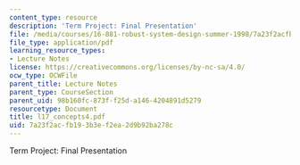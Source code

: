 ```yaml
---
content_type: resource
description: 'Term Project: Final Presentation'
file: /media/courses/16-881-robust-system-design-summer-1998/7a23f2acfb193b3ef2ea2d9b92ba278c_l17_concepts4.pdf
file_type: application/pdf
learning_resource_types:
- Lecture Notes
license: https://creativecommons.org/licenses/by-nc-sa/4.0/
ocw_type: OCWFile
parent_title: Lecture Notes
parent_type: CourseSection
parent_uid: 98b160fc-873f-f25d-a146-4204891d5279
resourcetype: Document
title: l17_concepts4.pdf
uid: 7a23f2ac-fb19-3b3e-f2ea-2d9b92ba278c
---
```

Term Project: Final Presentation